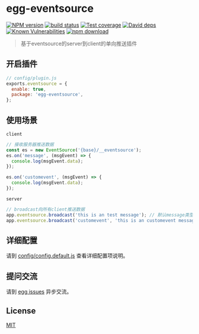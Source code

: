 # egg-eventsource

[![NPM version][npm-image]][npm-url]
[![build status][travis-image]][travis-url]
[![Test coverage][codecov-image]][codecov-url]
[![David deps][david-image]][david-url]
[![Known Vulnerabilities][snyk-image]][snyk-url]
[![npm download][download-image]][download-url]

[npm-image]: https://img.shields.io/npm/v/egg-eventsource.svg?style=flat-square
[npm-url]: https://npmjs.org/package/egg-eventsource
[travis-image]: https://img.shields.io/travis/yongbo000/egg-eventsource.svg?style=flat-square
[travis-url]: https://travis-ci.org/yongbo000/egg-eventsource
[codecov-image]: https://img.shields.io/codecov/c/github/yongbo000/egg-eventsource.svg?style=flat-square
[codecov-url]: https://codecov.io/github/yongbo000/egg-eventsource?branch=master
[david-image]: https://img.shields.io/david/yongbo000/egg-eventsource.svg?style=flat-square
[david-url]: https://david-dm.org/yongbo000/egg-eventsource
[snyk-image]: https://snyk.io/test/npm/egg-eventsource/badge.svg?style=flat-square
[snyk-url]: https://snyk.io/test/npm/egg-eventsource
[download-image]: https://img.shields.io/npm/dm/egg-eventsource.svg?style=flat-square
[download-url]: https://npmjs.org/package/egg-eventsource

> 基于eventsource的server到client的单向推送插件

## 开启插件

```js
// config/plugin.js
exports.eventsource = {
  enable: true,
  package: 'egg-eventsource',
};
```

## 使用场景

`client`

```js
// 接收服务器推送数据
const es = new EventSource('{base}/__eventsource');
es.on('message', (msgEvent) => {
  console.log(msgEvent.data);
});

es.on('customevent', (msgEvent) => {
  console.log(msgEvent.data);
});
```

`server`

```js
// broadcast向所有client推送数据
app.eventsource.broadcast('this is an test message'); // 默认message类型
app.eventsource.broadcast('customevent', 'this is an customevent message'); // 自定义接收类型
```

## 详细配置

请到 [config/config.default.js](config/config.default.js) 查看详细配置项说明。

## 提问交流

请到 [egg issues](https://github.com/yongbo000/egg-eventsource/issues) 异步交流。

## License

[MIT](LICENSE)
